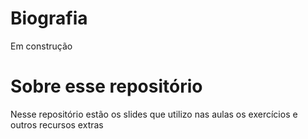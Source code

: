 # Biografia

Em construção

# Sobre esse repositório

Nesse repositório estão os slides que utilizo nas aulas
os exercícios
e outros recursos extras
